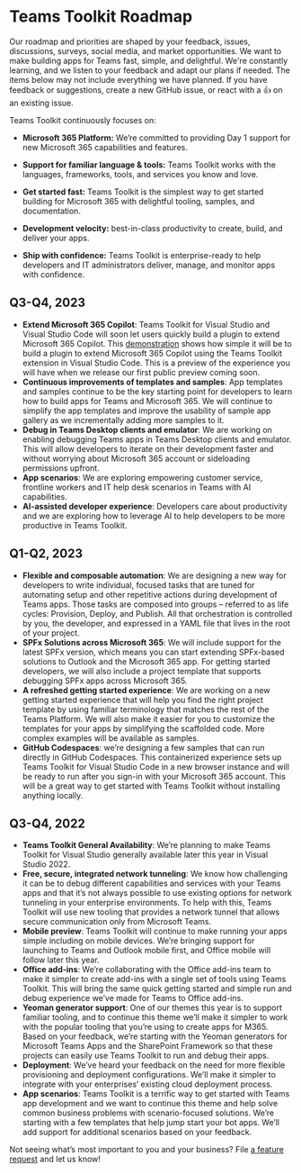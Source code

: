 # Teams Toolkit Roadmap

Our roadmap and priorities are shaped by your feedback, issues, discussions, surveys, social media, and market opportunities. We want to make building apps for Teams fast, simple, and delightful. We're constantly learning, and we listen to your feedback and adapt our plans if needed. The items below may not include everything we have planned. If you have feedback or suggestions, create a new GitHub issue, or react with a 👍 on an existing issue.

Teams Toolkit continuously focuses on:

- **Microsoft 365 Platform:** We’re committed to providing Day 1 support for new Microsoft 365 capabilities and features.

- **Support for familiar language & tools:** Teams Toolkit works with the languages, frameworks, tools, and services you know and love.

- **Get started fast:** Teams Toolkit is the simplest way to get started building for Microsoft 365 with delightful tooling, samples, and documentation.

- **Development velocity:** best-in-class productivity to create, build, and deliver your apps.

- **Ship with confidence:** Teams Toolkit is enterprise-ready to help developers and IT administrators deliver, manage, and monitor apps with confidence.

## Q3-Q4, 2023

- **Extend Microsoft 365 Copilot**: Teams Toolkit for Visual Studio and Visual Studio Code will soon let users quickly build a plugin to extend Microsoft 365 Copilot. This [demonstration](https://www.youtube.com/watch?v=6ZNi1GDxvf0&ab_channel=Microsoft365Developer) shows how simple it will be to build a plugin to extend Microsoft 365 Copilot using the Teams Toolkit extension in Visual Studio Code. This is a preview of the experience you will have when we release our first public preview coming soon.
- **Continuous improvements of templates and samples**: App templates and samples continue to be the key starting point for developers to learn how to build apps for Teams and Microsoft 365. We will continue to simplify the app templates and improve the usability of sample app gallery as we incrementally adding more samples to it.
- **Debug in Teams Desktop clients and emulator**: We are working on enabling debugging Teams apps in Teams Desktop clients and emulator. This will allow developers to iterate on their development faster and without worrying about Microsoft 365 account or sideloading permissions upfront.
- **App scenarios**: We are exploring empowering customer service, frontline workers and IT help desk scenarios in Teams with AI capabilities.
- **AI-assisted developer experience**: Developers care about productivity and we are exploring how to leverage AI to help developers to be more productive in Teams Toolkit.

## Q1-Q2, 2023

- **Flexible and composable automation**: We are designing a new way for developers to write individual, focused tasks that are tuned for automating setup and other repetitive actions during development of Teams apps. Those tasks are composed into groups – referred to as life cycles: Provision, Deploy, and Publish. All that orchestration is controlled by you, the developer, and expressed in a YAML file that lives in the root of your project.
- **SPFx Solutions across Microsoft 365**: We will include support for the latest SPFx version, which means you can start extending SPFx-based solutions to Outlook and the Microsoft 365 app. For getting started developers, we will also include a project template that supports debugging SPFx apps across Microsoft 365.
- **A refreshed getting started experience**: We are working on a new getting started experience that will help you find the right project template by using familiar terminology that matches the rest of the Teams Platform. We will also make it easier for you to customize the templates for your apps by simplifying the scaffolded code. More complex examples will be available as samples.
- **GitHub Codespaces**: we’re designing a few samples that can run directly in GitHub Codespaces. This containerized experience sets up Teams Toolkit for Visual Studio Code in a new browser instance and will be ready to run after you sign-in with your Microsoft 365 account. This will be a great way to get started with Teams Toolkit without installing anything locally.

## Q3-Q4, 2022

- **Teams Toolkit General Availability**: We’re planning to make Teams Toolkit for Visual Studio generally available later this year in Visual Studio 2022.
- **Free, secure, integrated network tunneling**: We know how challenging it can be to debug different capabilities and services with your Teams apps and that it’s not always possible to use existing options for network tunneling in your enterprise environments. To help with this, Teams Toolkit will use new tooling that provides a network tunnel that allows secure communication only from Microsoft Teams.
- **Mobile preview**: Teams Toolkit will continue to make running your apps simple including on mobile devices. We’re bringing support for launching to Teams and Outlook mobile first, and Office mobile will follow later this year.  
- **Office add-ins**: We’re collaborating with the Office add-ins team to make it simpler to create add-ins with a single set of tools using Teams Toolkit. This will bring the same quick getting started and simple run and debug experience we’ve made for Teams to Office add-ins.
- **Yeoman generator support**: One of our themes this year is to support familiar tooling, and to continue this theme we’ll make it simpler to work with the popular tooling that you’re using to create apps for M365. Based on your feedback, we’re starting with the Yeoman generators for Microsoft Teams Apps and the SharePoint Framework so that these projects can easily use Teams Toolkit to run and debug their apps.
- **Deployment**: We’ve heard your feedback on the need for more flexible provisioning and deployment configurations. We’ll make it simpler to integrate with your enterprises’ existing cloud deployment process.
- **App scenarios**: Teams Toolkit is a terrific way to get started with Teams app development and we want to continue this theme and help solve common business problems with scenario-focused solutions. We’re starting with a few templates that help jump start your bot apps. We’ll add support for additional scenarios based on your feedback.

Not seeing what’s most important to you and your business? File [a feature request](https://github.com/OfficeDev/TeamsFx/issues/new/choose) and let us know!
